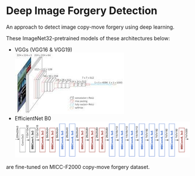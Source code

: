 # Deep Image Forgery Detection

An approach to detect image copy-move forgery using deep learning.

These ImageNet32-pretrained models of these architectures below: 
* VGGs (VGG16 & VGG19) <br />
![fig1](./img/vgg.jpg)
* EfficientNet B0
![fig2](./img/efficientnet.png)

are fine-tuned on MICC-F2000 copy-move forgery dataset.
